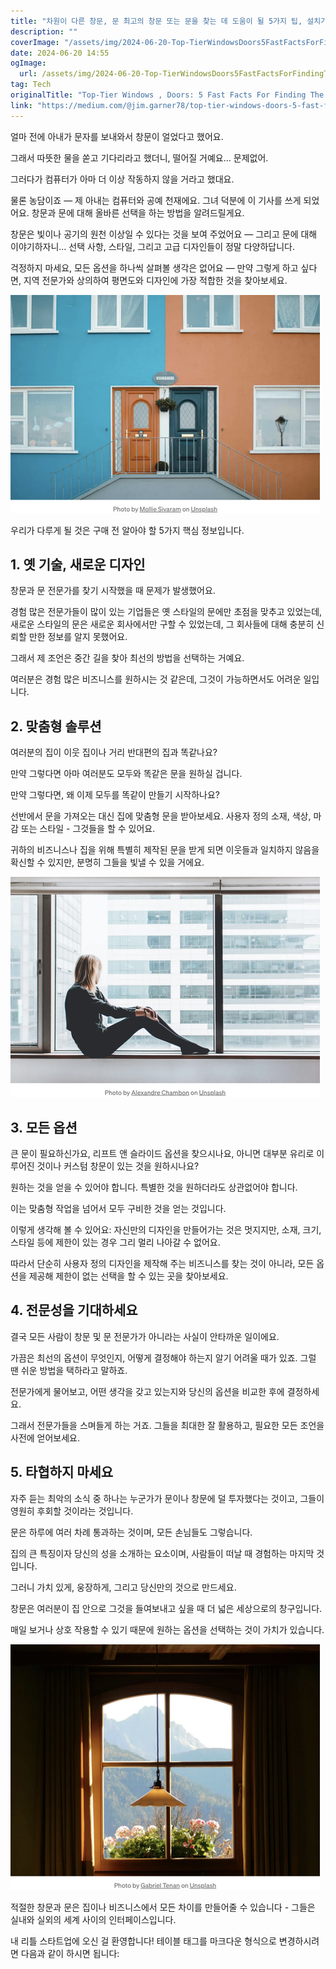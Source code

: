 ```yaml
---
title: "차원이 다른 창문, 문 최고의 창문 또는 문을 찾는 데 도움이 될 5가지 팁, 설치가 제대로 이루어졌는지 확인하는 방법"
description: ""
coverImage: "/assets/img/2024-06-20-Top-TierWindowsDoors5FastFactsForFindingTheBestWindowsorDoorsHowToMakeSureTheyreInstalledProperly_0.png"
date: 2024-06-20 14:55
ogImage: 
  url: /assets/img/2024-06-20-Top-TierWindowsDoors5FastFactsForFindingTheBestWindowsorDoorsHowToMakeSureTheyreInstalledProperly_0.png
tag: Tech
originalTitle: "Top-Tier Windows , Doors: 5 Fast Facts For Finding The Best Windows or Doors , How To Make Sure They’re Installed Properly"
link: "https://medium.com/@jim.garner78/top-tier-windows-doors-5-fast-facts-for-finding-the-best-windows-or-doors-how-to-make-sure-5e8bbc393d0d"
---
```



얼마 전에 아내가 문자를 보내와서 창문이 얼었다고 했어요.

그래서 따뜻한 물을 쏟고 기다리라고 했더니, 떨어질 거예요… 문제없어.

그러다가 컴퓨터가 아마 더 이상 작동하지 않을 거라고 했대요.

물론 농담이죠 — 제 아내는 컴퓨터와 공예 천재에요. 그녀 덕분에 이 기사를 쓰게 되었어요. 창문과 문에 대해 올바른 선택을 하는 방법을 알려드릴게요.

<div class="content-ad"></div>

창문은 빛이나 공기의 원천 이상일 수 있다는 것을 보여 주었어요 — 그리고 문에 대해 이야기하자니... 선택 사항, 스타일, 그리고 고급 디자인들이 정말 다양하답니다.

걱정하지 마세요, 모든 옵션을 하나씩 살펴볼 생각은 없어요 — 만약 그렇게 하고 싶다면, 지역 전문가와 상의하여 평면도와 디자인에 가장 적합한 것을 찾아보세요.

![image](/assets/img/2024-06-20-Top-TierWindowsDoors5FastFactsForFindingTheBestWindowsorDoorsHowToMakeSureTheyreInstalledProperly_0.png)

우리가 다루게 될 것은 구매 전 알아야 할 5가지 핵심 정보입니다.

<div class="content-ad"></div>

## 1. 옛 기술, 새로운 디자인

창문과 문 전문가를 찾기 시작했을 때 문제가 발생했어요.

경험 많은 전문가들이 많이 있는 기업들은 옛 스타일의 문에만 초점을 맞추고 있었는데, 새로운 스타일의 문은 새로운 회사에서만 구할 수 있었는데, 그 회사들에 대해 충분히 신뢰할 만한 정보를 알지 못했어요.

그래서 제 조언은 중간 길을 찾아 최선의 방법을 선택하는 거예요.

<div class="content-ad"></div>

여러분은 경험 많은 비즈니스를 원하시는 것 같은데, 그것이 가능하면서도 어려운 일입니다.

## 2. 맞춤형 솔루션

여러분의 집이 이웃 집이나 거리 반대편의 집과 똑같나요?

만약 그렇다면 아마 여러분도 모두와 똑같은 문을 원하실 겁니다.

<div class="content-ad"></div>

만약 그렇다면, 왜 이제 모두를 똑같이 만들기 시작하나요?

선반에서 문을 가져오는 대신 집에 맞춤형 문을 받아보세요. 사용자 정의 소재, 색상, 마감 또는 스타일 - 그것들을 할 수 있어요.

귀하의 비즈니스나 집을 위해 특별히 제작된 문을 받게 되면 이웃들과 일치하지 않음을 확신할 수 있지만, 분명히 그들을 빛낼 수 있을 거에요.

![이미지](/assets/img/2024-06-20-Top-TierWindowsDoors5FastFactsForFindingTheBestWindowsorDoorsHowToMakeSureTheyreInstalledProperly_1.png)

<div class="content-ad"></div>

## 3. 모든 옵션

큰 문이 필요하신가요, 리프트 앤 슬라이드 옵션을 찾으시나요, 아니면 대부분 유리로 이루어진 것이나 커스텀 창문이 있는 것을 원하시나요?

원하는 것을 얻을 수 있어야 합니다. 특별한 것을 원하더라도 상관없어야 합니다.

이는 맞춤형 작업을 넘어서 모두 구비한 것을 얻는 것입니다.

<div class="content-ad"></div>

이렇게 생각해 볼 수 있어요: 자신만의 디자인을 만들어가는 것은 멋지지만, 소재, 크기, 스타일 등에 제한이 있는 경우 그리 멀리 나아갈 수 없어요.

따라서 단순히 사용자 정의 디자인을 제작해 주는 비즈니스를 찾는 것이 아니라, 모든 옵션을 제공해 제한이 없는 선택을 할 수 있는 곳을 찾아보세요.

## 4. 전문성을 기대하세요

결국 모든 사람이 창문 및 문 전문가가 아니라는 사실이 안타까운 일이에요.

<div class="content-ad"></div>

가끔은 최선의 옵션이 무엇인지, 어떻게 결정해야 하는지 알기 어려울 때가 있죠. 그럴 땐 쉬운 방법을 택하라고 말하죠.

전문가에게 물어보고, 어떤 생각을 갖고 있는지와 당신의 옵션을 비교한 후에 결정하세요.

그래서 전문가들을 스며들게 하는 거죠. 그들을 최대한 잘 활용하고, 필요한 모든 조언을 사전에 얻어보세요.

## 5. 타협하지 마세요

<div class="content-ad"></div>

자주 듣는 최악의 소식 중 하나는 누군가가 문이나 창문에 덜 투자했다는 것이고, 그들이 영원히 후회할 것이라는 것입니다.

문은 하루에 여러 차례 통과하는 것이며, 모든 손님들도 그렇습니다.

집의 큰 특징이자 당신의 성을 소개하는 요소이며, 사람들이 떠날 때 경험하는 마지막 것입니다.

그러니 가치 있게, 웅장하게, 그리고 당신만의 것으로 만드세요.

<div class="content-ad"></div>

창문은 여러분이 집 안으로 그것을 들여보내고 싶을 때 더 넓은 세상으로의 창구입니다.

매일 보거나 상호 작용할 수 있기 때문에 원하는 옵션을 선택하는 것이 가치가 있습니다.

![창문 이미지](/assets/img/2024-06-20-Top-TierWindowsDoors5FastFactsForFindingTheBestWindowsorDoorsHowToMakeSureTheyreInstalledProperly_2.png)

적절한 창문과 문은 집이나 비즈니스에서 모든 차이를 만들어줄 수 있습니다 - 그들은 실내와 실외의 세계 사이의 인터페이스입니다.

<div class="content-ad"></div>

내 리틀 스타트업에 오신 걸 환영합니다! 테이블 태그를 마크다운 형식으로 변경하시려면 다음과 같이 하시면 됩니다: